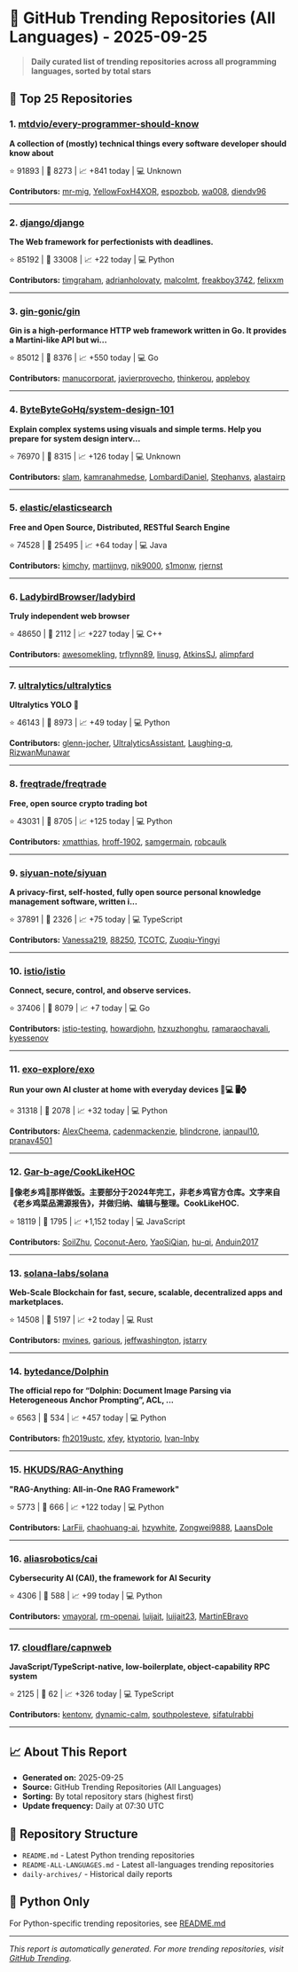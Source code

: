 # 🌟 GitHub Trending Repositories (All Languages) - 2025-09-25

> **Daily curated list of trending repositories across all programming languages, sorted by total stars**

## 🚀 Top 25 Repositories

### 1. [mtdvio/every-programmer-should-know](https://github.com/mtdvio/every-programmer-should-know)

**A collection of (mostly) technical things every software developer should know about**

⭐ 91893 | 🍴 8273 | 📈 +841 today | 💻 Unknown

**Contributors:** [mr-mig](https://github.com/mr-mig), [YellowFoxH4XOR](https://github.com/YellowFoxH4XOR), [espozbob](https://github.com/espozbob), [wa008](https://github.com/wa008), [diendv96](https://github.com/diendv96)

---

### 2. [django/django](https://github.com/django/django)

**The Web framework for perfectionists with deadlines.**

⭐ 85192 | 🍴 33008 | 📈 +22 today | 💻 Python

**Contributors:** [timgraham](https://github.com/timgraham), [adrianholovaty](https://github.com/adrianholovaty), [malcolmt](https://github.com/malcolmt), [freakboy3742](https://github.com/freakboy3742), [felixxm](https://github.com/felixxm)

---

### 3. [gin-gonic/gin](https://github.com/gin-gonic/gin)

**Gin is a high-performance HTTP web framework written in Go. It provides a Martini-like API but wi...**

⭐ 85012 | 🍴 8376 | 📈 +550 today | 💻 Go

**Contributors:** [manucorporat](https://github.com/manucorporat), [javierprovecho](https://github.com/javierprovecho), [thinkerou](https://github.com/thinkerou), [appleboy](https://github.com/appleboy)

---

### 4. [ByteByteGoHq/system-design-101](https://github.com/ByteByteGoHq/system-design-101)

**Explain complex systems using visuals and simple terms. Help you prepare for system design interv...**

⭐ 76970 | 🍴 8315 | 📈 +126 today | 💻 Unknown

**Contributors:** [slam](https://github.com/slam), [kamranahmedse](https://github.com/kamranahmedse), [LombardiDaniel](https://github.com/LombardiDaniel), [Stephanvs](https://github.com/Stephanvs), [alastairp](https://github.com/alastairp)

---

### 5. [elastic/elasticsearch](https://github.com/elastic/elasticsearch)

**Free and Open Source, Distributed, RESTful Search Engine**

⭐ 74528 | 🍴 25495 | 📈 +64 today | 💻 Java

**Contributors:** [kimchy](https://github.com/kimchy), [martijnvg](https://github.com/martijnvg), [nik9000](https://github.com/nik9000), [s1monw](https://github.com/s1monw), [rjernst](https://github.com/rjernst)

---

### 6. [LadybirdBrowser/ladybird](https://github.com/LadybirdBrowser/ladybird)

**Truly independent web browser**

⭐ 48650 | 🍴 2112 | 📈 +227 today | 💻 C++

**Contributors:** [awesomekling](https://github.com/awesomekling), [trflynn89](https://github.com/trflynn89), [linusg](https://github.com/linusg), [AtkinsSJ](https://github.com/AtkinsSJ), [alimpfard](https://github.com/alimpfard)

---

### 7. [ultralytics/ultralytics](https://github.com/ultralytics/ultralytics)

**Ultralytics YOLO 🚀**

⭐ 46143 | 🍴 8973 | 📈 +49 today | 💻 Python

**Contributors:** [glenn-jocher](https://github.com/glenn-jocher), [UltralyticsAssistant](https://github.com/UltralyticsAssistant), [Laughing-q](https://github.com/Laughing-q), [RizwanMunawar](https://github.com/RizwanMunawar)

---

### 8. [freqtrade/freqtrade](https://github.com/freqtrade/freqtrade)

**Free, open source crypto trading bot**

⭐ 43031 | 🍴 8705 | 📈 +125 today | 💻 Python

**Contributors:** [xmatthias](https://github.com/xmatthias), [hroff-1902](https://github.com/hroff-1902), [samgermain](https://github.com/samgermain), [robcaulk](https://github.com/robcaulk)

---

### 9. [siyuan-note/siyuan](https://github.com/siyuan-note/siyuan)

**A privacy-first, self-hosted, fully open source personal knowledge management software, written i...**

⭐ 37891 | 🍴 2326 | 📈 +75 today | 💻 TypeScript

**Contributors:** [Vanessa219](https://github.com/Vanessa219), [88250](https://github.com/88250), [TCOTC](https://github.com/TCOTC), [Zuoqiu-Yingyi](https://github.com/Zuoqiu-Yingyi)

---

### 10. [istio/istio](https://github.com/istio/istio)

**Connect, secure, control, and observe services.**

⭐ 37406 | 🍴 8079 | 📈 +7 today | 💻 Go

**Contributors:** [istio-testing](https://github.com/istio-testing), [howardjohn](https://github.com/howardjohn), [hzxuzhonghu](https://github.com/hzxuzhonghu), [ramaraochavali](https://github.com/ramaraochavali), [kyessenov](https://github.com/kyessenov)

---

### 11. [exo-explore/exo](https://github.com/exo-explore/exo)

**Run your own AI cluster at home with everyday devices 📱💻 🖥️⌚**

⭐ 31318 | 🍴 2078 | 📈 +32 today | 💻 Python

**Contributors:** [AlexCheema](https://github.com/AlexCheema), [cadenmackenzie](https://github.com/cadenmackenzie), [blindcrone](https://github.com/blindcrone), [ianpaul10](https://github.com/ianpaul10), [pranav4501](https://github.com/pranav4501)

---

### 12. [Gar-b-age/CookLikeHOC](https://github.com/Gar-b-age/CookLikeHOC)

**🥢像老乡鸡🐔那样做饭。主要部分于2024年完工，非老乡鸡官方仓库。文字来自《老乡鸡菜品溯源报告》，并做归纳、编辑与整理。CookLikeHOC.**

⭐ 18119 | 🍴 1795 | 📈 +1,152 today | 💻 JavaScript

**Contributors:** [SoilZhu](https://github.com/SoilZhu), [Coconut-Aero](https://github.com/Coconut-Aero), [YaoSiQian](https://github.com/YaoSiQian), [hu-qi](https://github.com/hu-qi), [Anduin2017](https://github.com/Anduin2017)

---

### 13. [solana-labs/solana](https://github.com/solana-labs/solana)

**Web-Scale Blockchain for fast, secure, scalable, decentralized apps and marketplaces.**

⭐ 14508 | 🍴 5197 | 📈 +2 today | 💻 Rust

**Contributors:** [mvines](https://github.com/mvines), [garious](https://github.com/garious), [jeffwashington](https://github.com/jeffwashington), [jstarry](https://github.com/jstarry)

---

### 14. [bytedance/Dolphin](https://github.com/bytedance/Dolphin)

**The official repo for “Dolphin: Document Image Parsing via Heterogeneous Anchor Prompting”, ACL, ...**

⭐ 6563 | 🍴 534 | 📈 +457 today | 💻 Python

**Contributors:** [fh2019ustc](https://github.com/fh2019ustc), [xfey](https://github.com/xfey), [ktyptorio](https://github.com/ktyptorio), [Ivan-Inby](https://github.com/Ivan-Inby)

---

### 15. [HKUDS/RAG-Anything](https://github.com/HKUDS/RAG-Anything)

**"RAG-Anything: All-in-One RAG Framework"**

⭐ 5773 | 🍴 666 | 📈 +122 today | 💻 Python

**Contributors:** [LarFii](https://github.com/LarFii), [chaohuang-ai](https://github.com/chaohuang-ai), [hzywhite](https://github.com/hzywhite), [Zongwei9888](https://github.com/Zongwei9888), [LaansDole](https://github.com/LaansDole)

---

### 16. [aliasrobotics/cai](https://github.com/aliasrobotics/cai)

**Cybersecurity AI (CAI), the framework for AI Security**

⭐ 4306 | 🍴 588 | 📈 +99 today | 💻 Python

**Contributors:** [vmayoral](https://github.com/vmayoral), [rm-openai](https://github.com/rm-openai), [luijait](https://github.com/luijait), [luijait23](https://github.com/luijait23), [MartinEBravo](https://github.com/MartinEBravo)

---

### 17. [cloudflare/capnweb](https://github.com/cloudflare/capnweb)

**JavaScript/TypeScript-native, low-boilerplate, object-capability RPC system**

⭐ 2125 | 🍴 62 | 📈 +326 today | 💻 TypeScript

**Contributors:** [kentonv](https://github.com/kentonv), [dynamic-calm](https://github.com/dynamic-calm), [southpolesteve](https://github.com/southpolesteve), [sifatulrabbi](https://github.com/sifatulrabbi)

---


## 📈 About This Report

- **Generated on:** 2025-09-25
- **Source:** GitHub Trending Repositories (All Languages)
- **Sorting:** By total repository stars (highest first)
- **Update frequency:** Daily at 07:30 UTC

## 🔗 Repository Structure

- `README.md` - Latest Python trending repositories
- `README-ALL-LANGUAGES.md` - Latest all-languages trending repositories
- `daily-archives/` - Historical daily reports

## 🐍 Python Only

For Python-specific trending repositories, see [README.md](./README.md)

---

*This report is automatically generated. For more trending repositories, visit [GitHub Trending](https://github.com/trending).*
